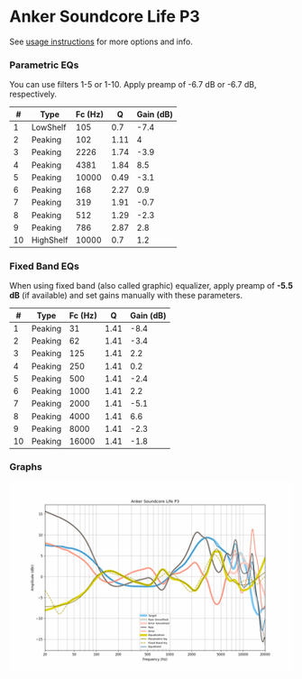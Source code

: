# Anker Soundcore Life P3
See [usage instructions](https://github.com/jaakkopasanen/AutoEq#usage) for more options and info.

### Parametric EQs
You can use filters 1-5 or 1-10. Apply preamp of -6.7 dB or -6.7 dB, respectively.

|   # | Type      |   Fc (Hz) |    Q |   Gain (dB) |
|-----|-----------|-----------|------|-------------|
|   1 | LowShelf  |       105 | 0.7  |        -7.4 |
|   2 | Peaking   |       102 | 1.11 |         4   |
|   3 | Peaking   |      2226 | 1.74 |        -3.9 |
|   4 | Peaking   |      4381 | 1.84 |         8.5 |
|   5 | Peaking   |     10000 | 0.49 |        -3.1 |
|   6 | Peaking   |       168 | 2.27 |         0.9 |
|   7 | Peaking   |       319 | 1.91 |        -0.7 |
|   8 | Peaking   |       512 | 1.29 |        -2.3 |
|   9 | Peaking   |       786 | 2.87 |         2.8 |
|  10 | HighShelf |     10000 | 0.7  |         1.2 |

### Fixed Band EQs
When using fixed band (also called graphic) equalizer, apply preamp of **-5.5 dB** (if available) and set gains manually with these parameters.

|   # | Type    |   Fc (Hz) |    Q |   Gain (dB) |
|-----|---------|-----------|------|-------------|
|   1 | Peaking |        31 | 1.41 |        -8.4 |
|   2 | Peaking |        62 | 1.41 |        -3.4 |
|   3 | Peaking |       125 | 1.41 |         2.2 |
|   4 | Peaking |       250 | 1.41 |         0.2 |
|   5 | Peaking |       500 | 1.41 |        -2.4 |
|   6 | Peaking |      1000 | 1.41 |         2.2 |
|   7 | Peaking |      2000 | 1.41 |        -5.1 |
|   8 | Peaking |      4000 | 1.41 |         6.6 |
|   9 | Peaking |      8000 | 1.41 |        -2.3 |
|  10 | Peaking |     16000 | 1.41 |        -1.8 |

### Graphs
![](./Anker%20Soundcore%20Life%20P3.png)
